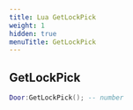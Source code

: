 ```yaml
---
title: Lua GetLockPick
weight: 1
hidden: true
menuTitle: GetLockPick
---
```

## GetLockPick
```lua
Door:GetLockPick(); -- number
```